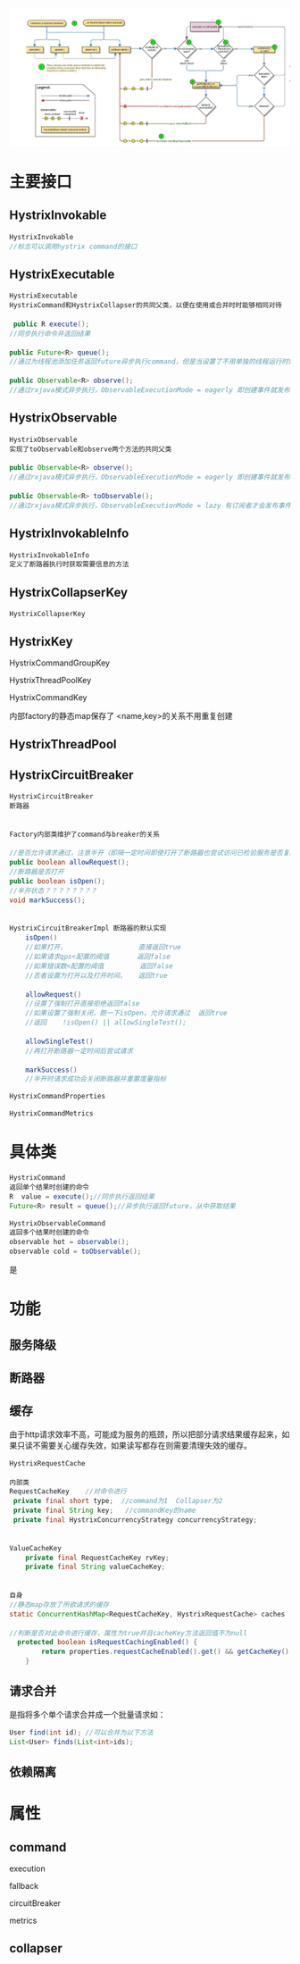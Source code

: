  

![1568702087882](hytrix.png)





# 主要接口

## HystrixInvokable

```java
HystrixInvokable
//标志可以调用hystrix command的接口
```

## HystrixExecutable

```java
HystrixExecutable
HystrixCommand和HystrixCollapser的共同父类，以便在使用或合并时时能够相同对待

 public R execute();
//同步执行命令并返回结果

public Future<R> queue();
//通过为线程池添加任务返回future异步执行command，但是当设置了不用单独的线程运行时效果和execute一致

public Observable<R> observe();
//通过rxjava模式异步执行，ObservableExecutionMode = eagerly 即创建事件就发布，订阅者可能中途才加入，根据ExecutionIsolationStrategy和执行的值的改变会有不同的表现
```

## HystrixObservable

```java
HystrixObservable
实现了toObservable和observe两个方法的共同父类

public Observable<R> observe();
//通过rxjava模式异步执行，ObservableExecutionMode = eagerly 即创建事件就发布，订阅者可能中途才加入，根据ExecutionIsolationStrategy和执行的值的改变会有不同的表现

public Observable<R> toObservable();
//通过rxjava模式异步执行，ObservableExecutionMode = lazy 有订阅者才会发布事件，根据ExecutionIsolationStrategy和执行的值的改变会有不同的表现
```

## HystrixInvokableInfo

```java
HystrixInvokableInfo
定义了断路器执行时获取需要信息的方法
```

## HystrixCollapserKey

```
HystrixCollapserKey
```



## HystrixKey

HystrixCommandGroupKey

HystrixThreadPoolKey

HystrixCommandKey

内部factory的静态map保存了  <name,key>的关系不用重复创建

## HystrixThreadPool



## HystrixCircuitBreaker

```java
HystrixCircuitBreaker
断路器


Factory内部类维护了command与breaker的关系

//是否允许请求通过，注意半开（即隔一定时间即使打开了断路器也尝试访问已检验服务是否复原）
public boolean allowRequest();
//断路器是否打开
public boolean isOpen();
//半开状态？？？？？？？？
void markSuccess();


HystrixCircuitBreakerImpl 断路器的默认实现
	isOpen()
    //如果打开，					 直接返回true
    //如果请求qps<配置的阈值		  返回false
    //如果错误数<配置的阈值   	  返回false
    //否者设置为打开以及打开时间，   返回true
    
    allowRequest()
    //设置了强制打开直接拒绝返回false
    //如果设置了强制关闭，跑一下isOpen，允许请求通过  返回true
    //返回	!isOpen() || allowSingleTest();

    allowSingleTest()
    //再打开断路器一定时间后尝试请求

	markSuccess()
    //半开时请求成功会关闭断路器并重置度量指标
```

```java
HystrixCommandProperties
```

```java
HystrixCommandMetrics
```

# 具体类

```java
HystrixCommand
返回单个结果时创建的命令
R  value = execute();//同步执行返回结果
Future<R> result = queue();//异步执行返回future，从中获取结果
```

```java
HystrixObservableCommand
返回多个结果时创建的命令
observable hot = observable();
observable cold = toObservable();
```

是

# 功能

## 服务降级

## 断路器

## 缓存

由于http请求效率不高，可能成为服务的瓶颈，所以把部分请求结果缓存起来，如果只读不需要关心缓存失效，如果读写都存在则需要清理失效的缓存。

```java
HystrixRequestCache

内部类
RequestCacheKey    //对命令进行
 private final short type;  //command为1  Collapser为2
 private final String key;   //commandKey的name
 private final HystrixConcurrencyStrategy concurrencyStrategy;


ValueCacheKey
 	private final RequestCacheKey rvKey;
    private final String valueCacheKey;


自身
//静态map存放了所欲请求的缓存
static ConcurrentHashMap<RequestCacheKey, HystrixRequestCache> caches 

//判断是否对此命令进行缓存，属性为true并且cacheKey方法返回值不为null
  protected boolean isRequestCachingEnabled() {
        return properties.requestCacheEnabled().get() && getCacheKey() != null;
    }
```





## 请求合并

是指将多个单个请求合并成一个批量请求如：

```java
User find(int id); //可以合并为以下方法
List<User> finds(List<int>ids);
```



## 依赖隔离

# 属性

## command

execution

fallback

circuitBreaker

metrics

## collapser